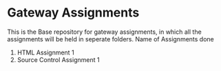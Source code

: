 # Gateway Assignments

This is the Base repository for gateway assignments, in which all the assignments will be held in seperate folders.
Name of Assignments done
1) HTML Assignment 1
2) Source Control Assignment 1
